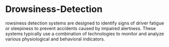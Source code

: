 # Drowsiness-Detection
rowsiness detection systems are designed to identify signs of driver fatigue or sleepiness to prevent accidents caused by impaired alertness. These systems typically use a combination of technologies to monitor and analyze various physiological and behavioral indicators. 
